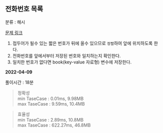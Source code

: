 ## 전화번호 목록

분류 : 해시

[문제 링크](https://programmers.co.kr/learn/courses/30/lessons/42577)

1. 접두어가 될수 있는 짧은 번호가 뒤에 올수 있으므로 `정렬`하여 앞에 위치하도록 한다.
2. 전화번호를 앞에서부터 저장된 번호와 일치하는지 확인한다.
3. 일치한 번호가 없다면 book(key-value 자료형) 변수에 저장한다.

**2022-04-09**

풀이시간 : 18분

> 정확성  
> min TaseCase : 0.01ms, 9.98MB  
> max TaseCase : 9.59ms, 10.4MB  

> 효율성  
> min TaseCase : 2.89ms, 10.8MB  
> max TaseCase : 622.27ms, 46.8MB  